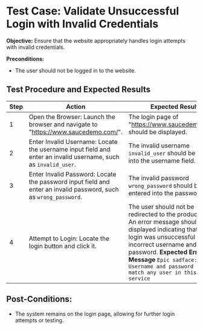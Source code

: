 # Test Case: Validate Unsuccessful Login with Invalid Credentials

**Objective:** Ensure that the website appropriately handles login attempts with invalid credentials.

**Preconditions:**
- The user should not be logged in to the website.

## Test Procedure and Expected Results

| Step | Action | Expected Result |
|------|--------|-----------------|
| 1 | Open the Browser: Launch the browser and navigate to "https://www.saucedemo.com/". | The login page of "https://www.saucedemo.com/" should be displayed. |
| 2 | Enter Invalid Username: Locate the username input field and enter an invalid username, such as `invalid_user`. | The invalid username `invalid_user` should be entered into the username field. |
| 3 | Enter Invalid Password: Locate the password input field and enter an invalid password, such as `wrong_password`. | The invalid password `wrong_password` should be entered into the password field. |
| 4 | Attempt to Login: Locate the login button and click it. | The user should not be redirected to the products page. An error message should be displayed indicating that the login was unsuccessful due to incorrect username and/or password. **Expected Error Message** `Epic sadface: Username and password do not match any user in this service`|

## Post-Conditions:

- The system remains on the login page, allowing for further login attempts or testing.
